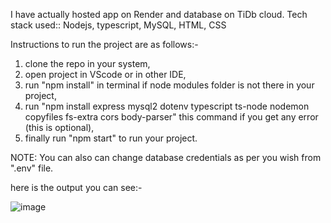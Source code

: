 I have actually hosted app on Render and  database on TiDb cloud.
Tech stack used:: Nodejs, typescript, MySQL, HTML, CSS


Instructions to run the project are as follows:-
1. clone the repo in your system,
2. open project in VScode or in other IDE,
3. run "npm install" in terminal if node modules folder is not there in your project,
4. run "npm install express mysql2 dotenv typescript ts-node nodemon copyfiles fs-extra cors body-parser" this command if you get any error (this is optional),
5. finally run "npm start" to run your project.


NOTE: You can also can change database credentials as per you wish from ".env" file.


here is the output you can see:-

![image](https://github.com/user-attachments/assets/5666a18c-8080-40a0-b4f2-7d474299d5bf)

